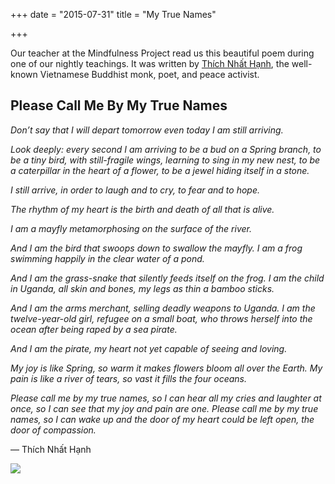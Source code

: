 +++
date = "2015-07-31"
title = "My True Names"

+++

Our teacher at the Mindfulness Project read us this beautiful poem during one of our nightly teachings. It was written by [Thích Nhất Hạnh](https://en.wikipedia.org/wiki/Th%C3%ADch_Nh%E1%BA%A5t_H%E1%BA%A1nh), the well-known Vietnamese Buddhist monk, poet, and peace activist.

## Please Call Me By My True Names

*Don’t say that I will depart tomorrow even today I am still arriving.*

*Look deeply: every second I am arriving to be a bud on a Spring branch,
to be a tiny bird, with still-fragile wings, learning to sing in my new nest,
to be a caterpillar in the heart of a flower, to be a jewel hiding itself in a stone.*

*I still arrive, in order to laugh and to cry, to fear and to hope.*

*The rhythm of my heart is the birth and death of all that is alive.*

*I am a mayfly metamorphosing on the surface of the river.*

*And I am the bird that swoops down to swallow the mayfly. I am a frog swimming happily in the clear water of a pond.*

*And I am the grass-snake that silently feeds itself on the frog. I am the child in Uganda, all skin and bones, my legs as thin a bamboo sticks.*

*And I am the arms merchant, selling deadly weapons to Uganda. I am the twelve-year-old girl, refugee on a small boat, who throws herself into the ocean after being raped by a sea pirate.*

*And I am the pirate, my heart not yet capable of seeing and loving.*

*My joy is like Spring, so warm it makes flowers bloom all over the Earth. My pain is like a river of tears, so vast it fills the four oceans.*

*Please call me by my true names, so I can hear all my cries and laughter at once, so I can see that my joy and pain are one. Please call me by my true names, so I can wake up and the door of my heart could be left open, the door of compassion.*

— Thích Nhất Hạnh

![](/images/thailand/thailand-10.jpeg)
